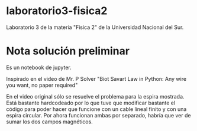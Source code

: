 # laboratorio3-fisica2
Laboratorio 3 de la materia "Fisica 2" de la Universidad Nacional del Sur.

# Nota solución preliminar
Es un notebook de jupyter.

Inspirado en el video de Mr. P Solver "Biot Savart Law in Python: Any wire you want, no paper required"

En el video original sólo se resuelve el problema para la espira mostrada. Está bastante hardcodeado por lo que tuve que modificar bastante el código para poder hacer que funcione con un cable lineal finito y con una espira circular. Por ahora funcionan ambas por separado, habría que ver de sumar los dos campos magnéticos.
